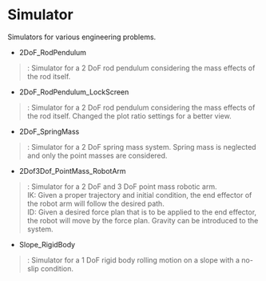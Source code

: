 # Simulator
 Simulators for various engineering problems.  
- 2DoF_RodPendulum  
> : Simulator for a 2 DoF rod pendulum considering the mass effects of the rod itself.
- 2DoF_RodPendulum_LockScreen  
> : Simulator for a 2 DoF rod pendulum considering the mass effects of the rod itself. Changed the plot ratio settings for a better view.
- 2DoF_SpringMass  
> : Simulator for a 2 DoF spring mass system. Spring mass is neglected and only the point masses are considered.
- 2Dof3Dof_PointMass_RobotArm  
> : Simulator for a 2 DoF and 3 DoF point mass robotic arm.  
>   IK: Given a proper trajectory and initial condition, the end effector of the robot arm will follow the desired path.  
>   ID: Given a desired force plan that is to be applied to the end effector, the robot will move by the force plan. Gravity can be introduced to the system.  
- Slope_RigidBody  
> : Simulator for a 1 DoF rigid body rolling motion on a slope with a no-slip condition.
